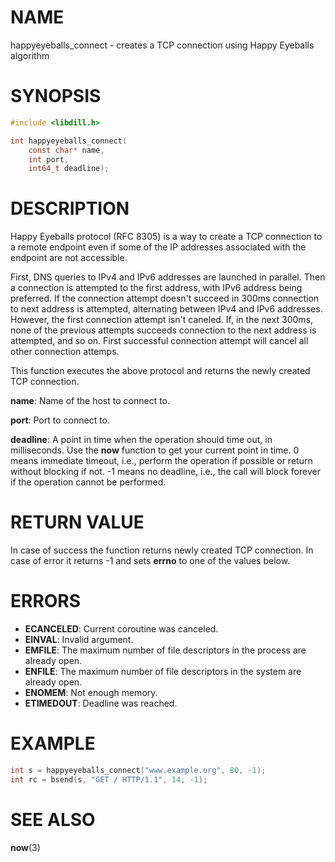 # NAME

 happyeyeballs_connect - creates a TCP connection using Happy Eyeballs algorithm

# SYNOPSIS

```c
#include <libdill.h>

int happyeyeballs_connect(
    const char* name,
    int port,
    int64_t deadline);
```

# DESCRIPTION

 Happy Eyeballs protocol (RFC 8305) is a way to create a TCP connection to a remote endpoint even if some of the IP addresses associated with the endpoint are not accessible.

 First, DNS queries to IPv4 and IPv6 addresses are launched in parallel. Then a connection is attempted to the first address, with IPv6 address being preferred. If the connection attempt doesn't succeed in 300ms connection to next address is attempted, alternating between IPv4 and IPv6 addresses. However, the first connection attempt isn't caneled. If, in the next 300ms, none of the previous attempts succeeds connection to the next address is attempted, and so on. First successful connection attempt will cancel all other connection attemps.

 This function executes the above protocol and returns the newly created TCP connection.

 **name**: Name of the host to connect to.

 **port**: Port to connect to.

 **deadline**: A point in time when the operation should time out, in milliseconds. Use the **now** function to get your current point in time. 0 means immediate timeout, i.e., perform the operation if possible or return without blocking if not. -1 means no deadline, i.e., the call will block forever if the operation cannot be performed.

# RETURN VALUE

 In case of success the function returns newly created TCP connection. In case of error it returns -1 and sets **errno** to one of the values below.

# ERRORS

* **ECANCELED**: Current coroutine was canceled.
* **EINVAL**: Invalid argument.
* **EMFILE**: The maximum number of file descriptors in the process are already open.
* **ENFILE**: The maximum number of file descriptors in the system are already open.
* **ENOMEM**: Not enough memory.
* **ETIMEDOUT**: Deadline was reached.

# EXAMPLE

```c
int s = happyeyeballs_connect("www.example.org", 80, -1);
int rc = bsend(s, "GET / HTTP/1.1", 14, -1);
```

# SEE ALSO

 **now**(3) 


